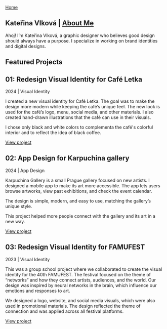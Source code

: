 [Home](index.md)

## Kateřina Vlková | [About Me](about.md)
Ahoj! I’m Kateřina Vlková, a graphic designer who believes good design should always have a purpose. I specialize in working on brand identities and digital designs.



## Featured Projects ##

## 01: Redesign Visual Identity for Café Letka 
2024 | Visual Identity

I created a new visual identity for Café Letka. The goal was to make the design more modern while keeping the café’s unique feel. The new look is used for the café’s logo, menu, social media, and other materials.  I also created hand-drawn illustrations that the café can use in their visuals.

I chose only black and white colors to complementa the café's colorful interior and to reflect the idea of black coffee.

[View project](linkcomingnextsemester)

## 02: App Design for Karpuchina gallery 
2024 | App Design

Karpuchina Gallery is a small Prague gallery focused on new artists. I designed a mobile app to make its art more accessible. The app lets users browse artworks, view past exhibitions, and check the event calendar.

The design is simple, modern, and easy to use, matching the gallery’s unique style.

This project helped more people connect with the gallery and its art in a new way.

[View project](linkcomingnextsemester)

## 03: Redesign Visual Identity for FAMUFEST
2023 | Visual Identity 

This was a group school project where we collaborated to create the visual identity for the 40th FAMUFEST. The festival focused on the theme of “networks” and how they connect artists, audiences, and the world. Our design was inspired by neural networks in the brain, which influence our emotions and responses to art.

We designed a logo, website, and social media visuals, which were also used in promotional materials. The design reflected the theme of connection and was applied across all festival platforms.

[View project](linkcomingnextsemester)

